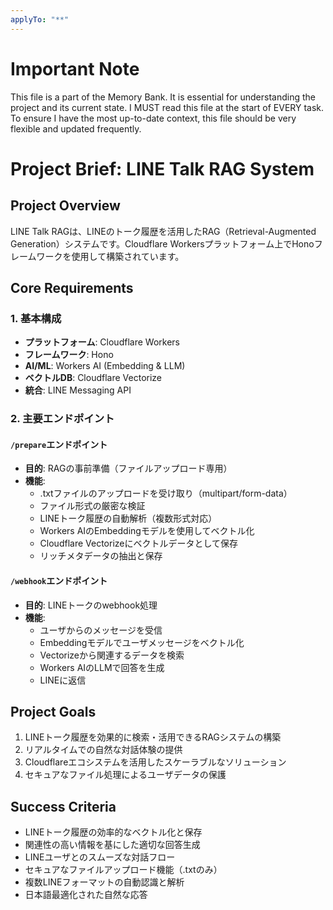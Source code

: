 ```yaml
---
applyTo: "**"
---
```

# Important Note
This file is a part of the Memory Bank. It is essential for understanding the project and its current state. I MUST read this file at the start of EVERY task.
To ensure I have the most up-to-date context, this file should be very flexible and updated frequently.

# Project Brief: LINE Talk RAG System

## Project Overview
LINE Talk RAGは、LINEのトーク履歴を活用したRAG（Retrieval-Augmented Generation）システムです。Cloudflare Workersプラットフォーム上でHonoフレームワークを使用して構築されています。

## Core Requirements

### 1. 基本構成
- **プラットフォーム**: Cloudflare Workers
- **フレームワーク**: Hono
- **AI/ML**: Workers AI (Embedding & LLM)
- **ベクトルDB**: Cloudflare Vectorize
- **統合**: LINE Messaging API

### 2. 主要エンドポイント

#### `/prepare`エンドポイント
- **目的**: RAGの事前準備（ファイルアップロード専用）
- **機能**: 
  - .txtファイルのアップロードを受け取り（multipart/form-data）
  - ファイル形式の厳密な検証
  - LINEトーク履歴の自動解析（複数形式対応）
  - Workers AIのEmbeddingモデルを使用してベクトル化
  - Cloudflare Vectorizeにベクトルデータとして保存
  - リッチメタデータの抽出と保存

#### `/webhook`エンドポイント
- **目的**: LINEトークのwebhook処理
- **機能**:
  - ユーザからのメッセージを受信
  - Embeddingモデルでユーザメッセージをベクトル化
  - Vectorizeから関連するデータを検索
  - Workers AIのLLMで回答を生成
  - LINEに返信

## Project Goals
1. LINEトーク履歴を効果的に検索・活用できるRAGシステムの構築
2. リアルタイムでの自然な対話体験の提供
3. Cloudflareエコシステムを活用したスケーラブルなソリューション
4. セキュアなファイル処理によるユーザデータの保護

## Success Criteria
- LINEトーク履歴の効率的なベクトル化と保存
- 関連性の高い情報を基にした適切な回答生成
- LINEユーザとのスムーズな対話フロー
- セキュアなファイルアップロード機能（.txtのみ）
- 複数LINEフォーマットの自動認識と解析
- 日本語最適化された自然な応答
